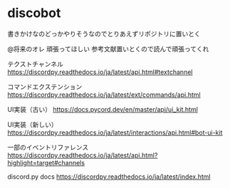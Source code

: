 # discobot
書きかけなのどっかやりそうなのでとりあえずリポジトリに置いとく　

@将来のオレ 頑張ってほしい
参考文献置いとくので読んで頑張ってくれ

テクストチャンネル
https://discordpy.readthedocs.io/ja/latest/api.html#textchannel

コマンドエクステンション
https://discordpy.readthedocs.io/ja/latest/ext/commands/api.html

UI実装（古い）
https://docs.pycord.dev/en/master/api/ui_kit.html

UI実装（新しい）
https://discordpy.readthedocs.io/ja/latest/interactions/api.html#bot-ui-kit

一部のイベントリファレンス
https://discordpy.readthedocs.io/ja/latest/api.html?highlight=target#channels

discord.py docs
https://discordpy.readthedocs.io/ja/latest/index.html
